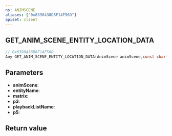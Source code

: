 ```yaml
---
ns: ANIMSCENE
aliases: ["0x8398438D8F14F56D"]
apiset: client
---
```

## GET_ANIM_SCENE_ENTITY_LOCATION_DATA

```c
// 0x8398438D8F14F56D
Any GET_ANIM_SCENE_ENTITY_LOCATION_DATA(AnimScene animScene,const char* entityName,Vector3* matrix,BOOL p3,const char* playbackListName,int p5);
```


## Parameters
* **animScene**:
* **entityName**:
* **matrix**:
* **p3**:
* **playbackListName**:
* **p5**:

## Return value

